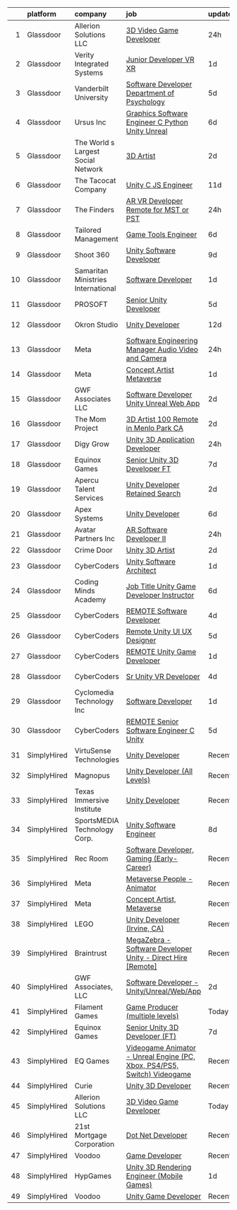 

|    | platform    | company                            | job                                                                                                                                                                                                                                                                                                                                                                                                                                                                                                                                                                                                                                                                                                                                                                                                                                                                                                                                                                                                                                                                                                                                                                                                                                                                                                                                                                                                                                                                         | update_time   | location          |
|---:|:------------|:-----------------------------------|:----------------------------------------------------------------------------------------------------------------------------------------------------------------------------------------------------------------------------------------------------------------------------------------------------------------------------------------------------------------------------------------------------------------------------------------------------------------------------------------------------------------------------------------------------------------------------------------------------------------------------------------------------------------------------------------------------------------------------------------------------------------------------------------------------------------------------------------------------------------------------------------------------------------------------------------------------------------------------------------------------------------------------------------------------------------------------------------------------------------------------------------------------------------------------------------------------------------------------------------------------------------------------------------------------------------------------------------------------------------------------------------------------------------------------------------------------------------------------|:--------------|:------------------|
|  1 | Glassdoor   | Allerion Solutions LLC             | [3D Video Game Developer](https://www.glassdoor.com/partner/jobListing.htm?pos=122&ao=1136043&s=58&guid=00000182f7d9db498376780231e44bfb&src=GD_JOB_AD&t=SR&vt=w&ea=1&cs=1_a9880c46&cb=1662015626376&jobListingId=1008107385349&jrtk=3-0-1gbrtjms3j4i8801-1gbrtjmsgj47s800-c5265644ede30393-)                                                                                                                                                                                                                                                                                                                                                                                                                                                                                                                                                                                                                                                                                                                                                                                                                                                                                                                                                                                                                                                                                                                                                                               | 24h           | Remote            |
|  2 | Glassdoor   | Verity Integrated Systems          | [Junior Developer VR XR](https://www.glassdoor.com/partner/jobListing.htm?pos=128&ao=1136043&s=58&guid=00000182f7d9db498376780231e44bfb&src=GD_JOB_AD&t=SR&vt=w&ea=1&cs=1_2d308f7e&cb=1662015626381&jobListingId=1008104230330&jrtk=3-0-1gbrtjms3j4i8801-1gbrtjmsgj47s800-048c06194d9c98fa-)                                                                                                                                                                                                                                                                                                                                                                                                                                                                                                                                                                                                                                                                                                                                                                                                                                                                                                                                                                                                                                                                                                                                                                                | 1d            | Huntsville, AL    |
|  3 | Glassdoor   | Vanderbilt University              | [Software Developer  Department of Psychology](https://www.glassdoor.com/partner/jobListing.htm?pos=126&ao=1136043&s=58&guid=00000182f7d9db498376780231e44bfb&src=GD_JOB_AD&t=SR&vt=w&cs=1_352f369a&cb=1662015626381&jobListingId=1008097188884&jrtk=3-0-1gbrtjms3j4i8801-1gbrtjmsgj47s800-190303b4003e27f5-)                                                                                                                                                                                                                                                                                                                                                                                                                                                                                                                                                                                                                                                                                                                                                                                                                                                                                                                                                                                                                                                                                                                                                               | 5d            | Nashville, TN     |
|  4 | Glassdoor   | Ursus  Inc                         | [Graphics Software Engineer   C   Python Unity Unreal](https://www.glassdoor.com/partner/jobListing.htm?pos=118&ao=1110586&s=58&guid=00000182f7d9db498376780231e44bfb&src=GD_JOB_AD&t=SR&vt=w&ea=1&cs=1_2220923b&cb=1662015626375&jobListingId=1008094033133&cpc=F41FEAB56D215062&jrtk=3-0-1gbrtjms3j4i8801-1gbrtjmsgj47s800-a503bf67493adf7c--6NYlbfkN0CT8vBT9H5mqECx2dfLV_FONLPDKpIRssxVwtj05Tmm4rA5I0VNOPdM1oYsK66ov5ozRYF8l6lSbj2w8mnkxNtzPvq4xrxWyHAas6Dg1kdrUOgJv2YyZkHQbFM2OivhpugmqZ5om6MWAcpLRyZ6gIQlFMLi08SCGusRRvhDyvVeMX8DUUTJXmTx6nw7SsSZdq8Nt-8KK_5o4vH15EibFmTTp8ytDggw_ewlPkDrXh-xoNpk42rGPX8WrmLj9WET0I6dPhj6yNieG23cgjyuYrAZTWgA_m_BaYOpu9d7djE9YsxGZkkraPINNrJ6scFPNkbMRvgGsS-qsSSUFneYLkAQ5qWjDjR8zvg9r-eSTAiaxH5KmWtjRTFXrkE8Tn1BqkIRrEyaz29yWwzEmQPYB09daJUZZ61od8kUYjjiOiD1Ws78nArJeRWIWITuf2oHI5q0TH_sDWg5uzmCHNfg8BkolmWD5n9dqjcvbJSpEuTT0bKgzCDCorUshAZgvj3Y4s7Yq0Vs_bGD1z_4LC1F-VoVRmw3FfJVucjiuCFsUQScth4qrIvQRt0lVHXZ2NZdSAW2HeKhuqWBBYUPfHR0qwnb9uf-JJJr0CcBY7fvIs853KnczQCfStKmwOJgsP3DFNADHoJ3TRllBfzHPmgEu4-yZnbgb8ONuKZ4mq7W-Qdf-AvHMT5Um-Xd15KOu1dH67IUWVtirwujdW7icoHGIoBbgeAkAtFwVyS5UFH5xFWbM40pMZmk5Bd1IIEPE5vCm4ijiAVkFVgWsdztLPZTm3Zal0z8Q_BaDVqfh59E_htJCgw3KamXDRRSPOTgCnWAyuaFhrjWt9bcDmVTLqrN19XAAq9ijXeIRW-gvtWXRnHWQm5yxixR5qmAiTPMW8HuRLQ-Ic4MIWYqefwSYKHm1rBEj2guerS7sUi0sORWuXdAaTlsOBXtpmatup486bAnleRVkqv_p4FmmvYCUKzj21_Auy9YPXJfAn4TjYva16K3G6MbPMi8TZ0R)                                                             | 6d            | Redmond, WA       |
|  5 | Glassdoor   | The World s Largest Social Network | [3D Artist](https://www.glassdoor.com/partner/jobListing.htm?pos=114&ao=1110586&s=58&guid=00000182f7d9db498376780231e44bfb&src=GD_JOB_AD&t=SR&vt=w&ea=1&cs=1_c17bbc78&cb=1662015626375&jobListingId=1008101832019&cpc=AC285F3A3ECA6BB0&jrtk=3-0-1gbrtjms3j4i8801-1gbrtjmsgj47s800-8fcda0edc12eaa9b--6NYlbfkN0DSgjPPcnEdvoK3uuxfISLALE6pB1FR7YSHOr_tSg5_QGIhoz_2VqUepdcKLBLI_zQ5vW7COe9b5mlnVXQPZh-LCDTWvpcID5VL-Y-dck3OFKxyxzH8bOfDIUENNU8cHnxMEbimO4vZSH99drUQuM-N0RdNfyWkpSpm1sBW4nersKwSm9JI8Oo0ANj4PIXOTAz7hJD-ZLU8e0MZ2zHZhb032yGk81F52WY_kbA_uJlNNe4UfzKFpSrAzHAn0rOQZFgHF0Aoz8D-dgg2ivxgydHfzxor7LvIUsYp0nYEsG7ELjyUo4G_88IMVjjkGWtyPO72RdZa8lCv6gNkAG4KAfY2uwUqcU9fFESrwoDb7UqaiWsKPfMCDEGH57RZ53obBgCJ9CeUZ1RNaGRr85_NwulP0wElw0MgOwcNFRifF295GxqcFvtniz6q9jyZ6Yc0dxvL-Vn_fm0NBFyHwzHIkEhO2hHITJYIc0CHCG6Yb29MninIGn3sExW-rEZza9SAz5TxeVe_Wh6sJ3OIouR5epLbxY_VARrxew03ES-bBJ_WhVV8wAMW9OrLin0sDEoqvdodNgCU69kRYg%3D%3D)                                                                                                                                                                                                                                                                                                                                                                                                                                                                                                                                            | 2d            | Menlo Park, CA    |
|  6 | Glassdoor   | The Tacocat Company                | [Unity C  JS Engineer](https://www.glassdoor.com/partner/jobListing.htm?pos=130&ao=1136043&s=58&guid=00000182f7d9db498376780231e44bfb&src=GD_JOB_AD&t=SR&vt=w&ea=1&cs=1_622e30fe&cb=1662015626381&jobListingId=1008082870883&jrtk=3-0-1gbrtjms3j4i8801-1gbrtjmsgj47s800-75ebe2b7712b90c0-)                                                                                                                                                                                                                                                                                                                                                                                                                                                                                                                                                                                                                                                                                                                                                                                                                                                                                                                                                                                                                                                                                                                                                                                  | 11d           | Remote            |
|  7 | Glassdoor   | The Finders                        | [AR VR Developer   Remote for MST or PST](https://www.glassdoor.com/partner/jobListing.htm?pos=116&ao=1110586&s=58&guid=00000182f7d9db498376780231e44bfb&src=GD_JOB_AD&t=SR&vt=w&ea=1&cs=1_464d0496&cb=1662015626375&jobListingId=1008106385070&cpc=AC285F3A3ECA6BB0&jrtk=3-0-1gbrtjms3j4i8801-1gbrtjmsgj47s800-76e8d4ed4d326d96--6NYlbfkN0AYo_ysEmi-N9D-g6x4hDoxwWbDzILIh7p3iecCghkOgCCQ9Hjx-p_46PTVF05XzNP5Z5K71OiC6zoUMdSW3LZvMzecx9XPoBXy4TghAeCSdb8dXvKrDUkzgIaCWvmYeo1SeQbGFdI4NQnpIbRQDunnf92V0Ep1OSri4gPT5T2YNh8Y-j5fvXhZ7qLhd99Y6x8jY0AAtQwB5bxTjyZRjsxjY7vj2EwZMWO2Fvwdf0BNXaEiChGEIfecjQGog9jvAs83m4y0iT1j0q_DXYGHq8DwG5qsPg_7NIgkETgUlBouLYlsQnjWKnxJggFUz8PbGbiFJtMYfDAX70YRb_e6zl6z0XpM360-IfAXBFynSE1DraxH5PjrfMk-NIX1ClxlJjGjDSjkmTjCD5p_jFYXaneWg1IUBVLWYhKKnmdXnxmrTv0ZXujDZxsVW1epWvogHSIzgBjSkv2vFlEn95LSL1rehkaV9GOF_tGGKMMNfPtb1YfBLKXx_4WxJ5oF_9iQK_k%3D)                                                                                                                                                                                                                                                                                                                                                                                                                                                                                                                                                                                            | 24h           | Arizona           |
|  8 | Glassdoor   | Tailored Management                | [Game Tools Engineer](https://www.glassdoor.com/partner/jobListing.htm?pos=120&ao=1110586&s=58&guid=00000182f7d9db498376780231e44bfb&src=GD_JOB_AD&t=SR&vt=w&ea=1&cs=1_4c94a66c&cb=1662015626376&jobListingId=1008093630092&cpc=9908D8D4413DBB8A&jrtk=3-0-1gbrtjms3j4i8801-1gbrtjmsgj47s800-23778d980db4c29a--6NYlbfkN0DI_pqscLjs9LkB0jlO39g2s8RE9SCHTdataN4HV1TulM7Ds4Lr1PIsV9L2_JXp5obMxexft6X-I6phN9bCaCnnPqR9fZWepmOPOOPJV9vM9rqvzSiCwIZiXI0PA2mg6j_nQlQVVHs7H-c3VKiwN4PXd-VuMbmCTA9yyHez6AhcXDTqgunqY52MoCjsy-t7WEdkWPe4tA3lkowcqNuqjfKO8TocTm5T9jdtSHM5nvnnK4J58uo_hf7dxjxlj-cAvuO1vbOOC8Eq9d1jUWqgXNUYFlunFL9V5UdCXGOOYrDac8sV15M6Q4qvyae2GauBKhFLpqOl3fzcnWzzZJVxEy6bSJC1tBWFM_74PypIKqU2DWSEV-f2dNReJ4VLjD95muqpsm2G3iqFgqXKKO7FC4JTxBu-iYOjoT-d2auqV3yinoXPNo1n_QrvVqjzzehia7hz7ggH0KwX8JER1-PrnYHigOopsXQC-oqN75wZ6xInmQ-Ysg_M78cMP1_UCklrCXuKhKTxjqU_bg%3D%3D)                                                                                                                                                                                                                                                                                                                                                                                                                                                                                                                                                                                                  | 6d            | Remote            |
|  9 | Glassdoor   | Shoot 360                          | [Unity Software Developer](https://www.glassdoor.com/partner/jobListing.htm?pos=101&ao=1110586&s=58&guid=00000182f7d9db498376780231e44bfb&src=GD_JOB_AD&t=SR&vt=w&ea=1&cs=1_b8228f0a&cb=1662015626374&jobListingId=1008087203584&cpc=ABD31432EBADCA3A&jrtk=3-0-1gbrtjms3j4i8801-1gbrtjmsgj47s800-8dd0b1a67149a496--6NYlbfkN0DfopDBJjdZYsHaazvtHih9EkP_5L3b-O-YxZrMZy_RRXHVtoPf0vktF4oNZRwX11ChLmqooPeQulvAiVAtFyylj8b6ARcbJZaTISipflqpxGg1LcAq6m-5fYSL7Av37XfUU7wFkkBkYfYpMuUS6z0JTvtOC9Tf4ivmaFVVmcVi0ucMfgOzBMfyvavdPYg_-et-Bn45ezeNX0df6Bae5Luf2LLqgK64XnM-NlLj6Ad24fGbiEvrtiMud-5apDRFkbCq4I86G_VBVRcLdc8pmIPx60ZLTPTwZBbjvC2_xGbMx1h2ZVJ0wAEcaJO7XOuJnHaIuOug11vQPCDnJXFP-uI-43dkZRuWH-v2A-PjEdhrL-pdxd4RtTmYpylrz_TMlLd1og-FfnqHQIS6_hc_pvSyB5kp1l0Aro1j4Pl3aS0PfWyc5VUVxd3j4YDBPwghO0wBx89JuV11dLpWOzIn-RQjYrsH8_kXATlDnPBGNga5y44Tn2Vyk0D5Pv5BkClOevaLquFQ2DBZ4w%3D%3D)                                                                                                                                                                                                                                                                                                                                                                                                                                                                                                                                                                                             | 9d            | Vancouver, WA     |
| 10 | Glassdoor   | Samaritan Ministries International | [Software Developer](https://www.glassdoor.com/partner/jobListing.htm?pos=129&ao=1136043&s=58&guid=00000182f7d9db498376780231e44bfb&src=GD_JOB_AD&t=SR&vt=w&cs=1_33fe3537&cb=1662015626381&jobListingId=1008104553254&jrtk=3-0-1gbrtjms3j4i8801-1gbrtjmsgj47s800-1d1385cd03655b19-)                                                                                                                                                                                                                                                                                                                                                                                                                                                                                                                                                                                                                                                                                                                                                                                                                                                                                                                                                                                                                                                                                                                                                                                         | 1d            | Peoria, IL        |
| 11 | Glassdoor   | PROSOFT                            | [Senior Unity Developer](https://www.glassdoor.com/partner/jobListing.htm?pos=124&ao=1136043&s=58&guid=00000182f7d9db498376780231e44bfb&src=GD_JOB_AD&t=SR&vt=w&cs=1_4ddabe8c&cb=1662015626376&jobListingId=1008097502165&jrtk=3-0-1gbrtjms3j4i8801-1gbrtjmsgj47s800-4a46e4adbf9c1cd0-)                                                                                                                                                                                                                                                                                                                                                                                                                                                                                                                                                                                                                                                                                                                                                                                                                                                                                                                                                                                                                                                                                                                                                                                     | 5d            | Charleston, SC    |
| 12 | Glassdoor   | Okron Studio                       | [Unity Developer](https://www.glassdoor.com/partner/jobListing.htm?pos=123&ao=1136043&s=58&guid=00000182f7d9db498376780231e44bfb&src=GD_JOB_AD&t=SR&vt=w&ea=1&cs=1_136254a6&cb=1662015626376&jobListingId=1008081141259&jrtk=3-0-1gbrtjms3j4i8801-1gbrtjmsgj47s800-01db151a8b4c13cb-)                                                                                                                                                                                                                                                                                                                                                                                                                                                                                                                                                                                                                                                                                                                                                                                                                                                                                                                                                                                                                                                                                                                                                                                       | 12d           | Philadelphia, PA  |
| 13 | Glassdoor   | Meta                               | [Software Engineering Manager  Audio  Video and Camera](https://www.glassdoor.com/partner/jobListing.htm?pos=107&ao=1110586&s=58&guid=00000182f7d9db498376780231e44bfb&src=GD_JOB_AD&t=SR&vt=w&cs=1_a9b045dd&cb=1662015626374&jobListingId=1008107989407&cpc=654405A9B1E0A9F5&jrtk=3-0-1gbrtjms3j4i8801-1gbrtjmsgj47s800-a331137a3bb70d4e--6NYlbfkN0DYl4UJW4r1Vl7FEn6T9F-rD9lpC-0oMJVSiWjK_MGUd8e8cHXcpv6KPyjLHZEfqkXwCrjci5IV6Ukox7qCdMXyYc31iIL-J3sFfqyZR67GoVgd0UzMO_6Fj3j1AA6pGBuEYV40X1dVGUaw5mH118pacf6Lhplt4iHyRpNQkF35TtLxnzGjBLy3G93_F_cdirCmRLC7Da3rRDzmRTmLDrjOiUu84rgZ3otnF2y2-QLmIbarbmTP5ljmXPYMbXzB-YBW507ZkWSOW0dlrxxVqC68KH2kNRKdEI4f7iI2xKH1GmBYSFHvH_ZVa7mc9Ef04CKknzv8n7eBrkDM7FV-NVr-SNSRkxZWUBM9Th2RNdmoovf4SsNUibEE8vvpRVm-UqHEz5DTrJpMKBH0JovvuJKhxDzwqJEZgjGsve10uHkqxi0TvcBXBlbMSjxyZJV-gGT6f2sBOlcedsFJb19aaqF0DtL0xzbomoeYH-KA6O44Tg9OzMNlZMVLfV4-ANiIQBdW5WnWkImNABHCA001OWc539YuL6p1jdkuExzWx4Ckz3QFJSYqPRRKga2EHCcg9cpz8xglNK9BnyrPD1mwefHiLvitpAqhju3bLr_qYgo5TURC_qMhc6NQq4UFZKgcE2Uk2zyMzlmL8RWDEPyPLVfCx9Z4fuIoqLK4d7eg_nzVQgzEvAO1fn8JGWGkLx4y-YtJqch-ApxuRk2VuCWq2tHytZMVtyI6R0ZMqMKoCNXN5fcAWvs1UIH7T05TFa0PDvShQfopuE-j1wJH-5bZCtXIlJKHmnoY8jXzP4MEa42QYx8o6-y8tksxfJMJYfnUg6MORtZnIGDD2mpJWPyXLcwFTJ8msyNGGqIxvBxiobnOeLmF-hmqvyPbF2FPKsunRc2H8zZEA4TKHNPyzRWQMBcZfjOknW6USOmhclLUrxkdZEkTlR5OrJT3k6KhHgavcEDCYIV93SFxTca8UduEleXbuOyueYcddjlDhHG2KXXJIG5Q15m4kRY92MBpb7zmeXLJrpUogmdliJxTYvQtuSIvTYYJgWUNeXR4xw3TCFmSUxQMdVW2BLZm) | 24h           | Remote            |
| 14 | Glassdoor   | Meta                               | [Concept Artist  Metaverse](https://www.glassdoor.com/partner/jobListing.htm?pos=109&ao=1110586&s=58&guid=00000182f7d9db498376780231e44bfb&src=GD_JOB_AD&t=SR&vt=w&cs=1_841fe789&cb=1662015626374&jobListingId=1008104920128&cpc=8795CF9063CD573D&jrtk=3-0-1gbrtjms3j4i8801-1gbrtjmsgj47s800-4b114d8e5f1c55f1--6NYlbfkN0DYl4UJW4r1Vl7FEn6T9F-rD9lpC-0oMJVSiWjK_MGUd8e8cHXcpv6KPyjLHZEfqkWmIihMCJXc30MVP-YiIFxzoyrs7EPhl-n3NgzVvQSFgeEZ0hvgQ16Rj5IiKLg4zxWly0irvUKehndMyNdhWO0YAwI9ux-a_i193sjSruDpz3cOVyi2Os_U_h5D6MkxUH-_kE4eVXUaDC6S7hdBH_FCj2sa8SbVLIezqBjUa9h7PlRJs3V9sGHQCtgcz_IX21xX2c8NqoNaBilS8Bsr-rJVF3t_Usvc279uxECAImeykCydWnVG9n6RqRUdDI_0sErbyh7eoBVzix5DDskvpLegzIZs4oHeRoiag83SQQCL1Y2cwsMtfHKcd-0Vxac6QGnrrZhysavBm56JRiFQ-HE2dbCsCnfMMGI4oKCqyfkVL36sAMfuk2YB3ySN-lq-vIPrgKsGa1OhMDvnFWB21GvaCbkDpSir87FCqz_2x69gdOik9ZyrWCNp1s7PbeE5mQQrNSd0qNXsZCdVi1i8ArmIfwW68QMVNkAJHGJ7t3EKeu8fWQUqgtRw4IAb-R6d5QdANCUh7Gx2vltZo8fFc4MqhQTnafTl-Obp0XITCJpDLAQSar8qG-gwuid8fK39m3-yPuHFgSAm-MpW8U5Tl-wx-z0-jC3OTLxhp5ht06LBirqbFv4Ejg9R5mQ8MEAUsh0CzOQOBvpSy_sCZ4N1lDFOb4AZtiSLNn8B889pzthgKlmgd0d2-qQM2rqUcC2py3-gXL_UFHQWHWNHjAd_OecZaDBLzbAbVMM2c78zXL01miMIQuGCmFH1nt08Y16jTd9aEt0HqffiNG9Hu-2CX_oPnVEmYJXxxIK-zPUAKkNUhNwVSYReVsWIWbxD5ZSGllY6IP90C4PvnqQbxFkJZ5JzOzzj6oqstW6HMOPvyHo4sSIgXOdx5b5ExpAQNxVbVBsTu7xmmHLj5uUNznLaog1z7DxPJd-Ul4wuiJpA-0JjDLAcOlmnSHgL8d0-TBF_4JHyJrjmwGFc5qvnziYlz43Azdbai20fHc5Yaook4C_RzNfEc3OO589M)                             | 1d            | Los Angeles, CA   |
| 15 | Glassdoor   | GWF Associates  LLC                | [Software Developer   Unity Unreal Web App](https://www.glassdoor.com/partner/jobListing.htm?pos=102&ao=1110586&s=58&guid=00000182f7d9db498376780231e44bfb&src=GD_JOB_AD&t=SR&vt=w&ea=1&cs=1_f3e72d20&cb=1662015626374&jobListingId=1008101930209&cpc=F41FEAB56D215062&jrtk=3-0-1gbrtjms3j4i8801-1gbrtjmsgj47s800-6b053d625fd5d6b3--6NYlbfkN0CiXlXD9X9KmMK7S-b5IcFBvVIey8Qr_VUnbo48CIz6WP4z4Jm9kg1tpwhqSYzQRtwQp1ewvmeDmptJyb77T3S9___zEVnx8IfrPcBPaOHlU8qfoeHiwSsfuA2MnrM8-h7gQIH4fiTWkzmL9sImiQudVAYFpXGnwfajOe61Fx5b_UaY9DwxFR859NulZ2VNOzjTPE9ANMpZuIKkzptSw5yqI_CI2aVbJCjP2vKHmvX2V7xPXydW_e9CfeT_xGUvij__YJkAZEcVzRM60RUBkVE328REDUxgJs7dqQ8D8YVD6uafDAgoqLK388oERxidNRjdmSVXG_rLdkVFgdGTLOOHhmcG-HWbSyK8LXJ_7vnpbdjI7TDdoqofm11nFEaQ1IQfwVzI6lpbABA2E5zuXDmxGiii8I8lQBskrhEgbE0zRzybT17yuyENeCR5C0m4ae27ivDrFWI_ZTjN_obV_yFzO_pqosEIq21ocze8BSphsggNCGjr41vv)                                                                                                                                                                                                                                                                                                                                                                                                                                                                                                                                                                                                        | 2d            | Eatontown, NJ     |
| 16 | Glassdoor   | The Mom Project                    | [3D Artist  100  Remote in Menlo Park  CA ](https://www.glassdoor.com/partner/jobListing.htm?pos=111&ao=1110586&s=58&guid=00000182f7d9db498376780231e44bfb&src=GD_JOB_AD&t=SR&vt=w&cs=1_59c3c832&cb=1662015626375&jobListingId=1008102377815&cpc=334ABAF5D42DC775&jrtk=3-0-1gbrtjms3j4i8801-1gbrtjmsgj47s800-99a50386500b7120--6NYlbfkN0BDp_epf89aHDQhKpPegNJQ_ldQpEFZQsM9OcONMGxWx6pU56EKHF58QjVdAUvn2gWCbb4iPylPCb40oRhLObA73Dzu5agUhwv28ctDaCesusQE5u8OWuwSsGbXFNG0CPuPg94BiiADrz4s2q0aI9FZ9835oNsExqZZ8uTkojmQUmQxAXKV5mgUM9v0GdqhdewnNfUbWjSrtjXKWuxYLnrWdGm1t3fHtGDZC2_oBzilcg4_k2XGLWu53xM0cxu06JLDBaNQq_3_oP8Pe1TSH8qy3mtNrwchBDCt5I5hZfghufCX8aVokRV8tJaNQ1sXKV1V0JgtBPYsEz_xBVamzzfVsiM6xKrbXKdZxItFAd2NptijsZG8wOH5D63etViIXSckLgM11dBaKkBJ7xQEWRDgRQxy27TkAV4aZIMJkJuzHm9LndaxKshgkWnfJhEI8uu0lfEar67-vcFW6n9jD0JpkUF9LUPf2UEkLDAOHI3GMrVTz2ZysDUsAkkCc8lbj9z56nIucklhee26mPNauw7u3zlr_PZeVWhp5S7IJoT9VicfN15VSrCEpwawZEmEiPw%3D)                                                                                                                                                                                                                                                                                                                                                                                                                                                                                                                               | 2d            | Remote            |
| 17 | Glassdoor   | Digy Grow                          | [Unity 3D Application Developer](https://www.glassdoor.com/partner/jobListing.htm?pos=119&ao=1136043&s=58&guid=00000182f7d9db498376780231e44bfb&src=GD_JOB_AD&t=SR&vt=w&cs=1_65229d49&cb=1662015626375&jobListingId=1008108004301&jrtk=3-0-1gbrtjms3j4i8801-1gbrtjmsgj47s800-927a7b0fa45929b1-)                                                                                                                                                                                                                                                                                                                                                                                                                                                                                                                                                                                                                                                                                                                                                                                                                                                                                                                                                                                                                                                                                                                                                                             | 24h           | United, WV        |
| 18 | Glassdoor   | Equinox Games                      | [Senior Unity 3D Developer  FT ](https://www.glassdoor.com/partner/jobListing.htm?pos=121&ao=1136043&s=58&guid=00000182f7d9db498376780231e44bfb&src=GD_JOB_AD&t=SR&vt=w&ea=1&cs=1_28d21182&cb=1662015626376&jobListingId=1008091554818&jrtk=3-0-1gbrtjms3j4i8801-1gbrtjmsgj47s800-0f18967dbf33caf0-)                                                                                                                                                                                                                                                                                                                                                                                                                                                                                                                                                                                                                                                                                                                                                                                                                                                                                                                                                                                                                                                                                                                                                                        | 7d            | Remote            |
| 19 | Glassdoor   | Apercu Talent Services             | [Unity Developer  Retained Search ](https://www.glassdoor.com/partner/jobListing.htm?pos=105&ao=1110586&s=58&guid=00000182f7d9db498376780231e44bfb&src=GD_JOB_AD&t=SR&vt=w&ea=1&cs=1_c90a0cfe&cb=1662015626374&jobListingId=1008100956513&cpc=D3E44275D43A938E&jrtk=3-0-1gbrtjms3j4i8801-1gbrtjmsgj47s800-29e150451bcc4fa2--6NYlbfkN0AZ3MYtYQWkBopVeycVr_1f1rDCs_k1mphEn014V5iC_uq83vDdE9n-Rdaz48ksWHHqArENbVwezk-6LjDCi4QZvlIRkQcK-Iy4D7AmZrXjOf6YOry7HDI8QD7rxlm29wwn0dY12nLTj7Euibn31sAF0ZhNZGxu9r3kTxXWMvnWwAUPSXvkawnAUWMSFTFlE8HmDD6iXMzdEZjRFUoSNFLuqgmafihKW_I9l61Hpqt6-LX15foeAonu7tE_dAm4RdXSGX9-saFkA5WtD0PkpUikOK-i2zG9pNIqdwJK207q5RM77TmqXjAGVf4DDlcVcbtD-GttM6_GSUwrsF1QJ3IP_-2FYb3o3JfBRVqA2txAdTAbfg83zgLgST9H0jvLLWPPVcpRFek2Me7VbDht5B2U-hE5U5_BPZDlBOMnjl4ws58elRjjLbZoJmu13KfPpbVu5QSJ4rS5Va1XvkCxjC9P0fU0UgjBODH2zp3oV0N6qPTmT2D-Ou0IVTld44y-IYOTi_6exp6dgw%3D%3D)                                                                                                                                                                                                                                                                                                                                                                                                                                                                                                                                                                                    | 2d            | Irvine, CA        |
| 20 | Glassdoor   | Apex Systems                       | [Unity Developer](https://www.glassdoor.com/partner/jobListing.htm?pos=108&ao=1110586&s=58&guid=00000182f7d9db498376780231e44bfb&src=GD_JOB_AD&t=SR&vt=w&ea=1&cs=1_b434612e&cb=1662015626375&jobListingId=1008095644462&cpc=334ABAF5D42DC775&jrtk=3-0-1gbrtjms3j4i8801-1gbrtjmsgj47s800-6bbe27f3ee36f77a--6NYlbfkN0DqWjE27Bj7wQp7zwejGyju2OyxUuq4SEucXSyN07WCWejYvQmJsgF2DYF8Y-TYieD1jr10UgDSox5dumJNYA5WJqkQ-nEWPu2Rc9PgyWrCP7nX1cbXE8hLzx-28Hd9xYudWUqQyn7Qp-bj_r0v5HpnwaNV1w4cWgaPyjPpalKfu1o9ZD8ZCn87vUDUi14sW0uvMXiZS1Qc2HUcXFaRIHxaG7_55stolUAST2Wz-xaHz91frgumVOx46ilFSCkvGmSsNhcmpbnoci7FbIUEeK7TJDd6vLKUSD606R_2wC6atxCjQX43RwMSSFLGuNVnYeHg-RZi1dQ9sGaKJtghr_NAHumUpNxl_bMq1krVWGLr3mHjdYyzyXoOJwgKesFtTANyvMO1GRFALUjWIEAYu0LkDEfn_YuAStmfN4t4_b_tN86_hBDlSepqCGwfm79OJpdQJRkbJY7B2ZmqjKM6Y0xSNwKVZvZVfUNSdo3iN-_1NB1qQc0PayaA3qq80f1zF1wqnX0KjKDCq_shSFX6kHVrh4_i5dSlN9V8vGYzNak9EnTuOj1crv4KLzi0hDlQOsTl7C7HuBNXM0goropLquuscXTPjdi2STFYL1e1pP4S9QlNVEuvcsT7ZoAEt_BPOA4%3D)                                                                                                                                                                                                                                                                                                                                                                                                                                                                                    | 6d            | San Diego, CA     |
| 21 | Glassdoor   | Avatar Partners  Inc               | [AR Software Developer II](https://www.glassdoor.com/partner/jobListing.htm?pos=103&ao=1110586&s=58&guid=00000182f7d9db498376780231e44bfb&src=GD_JOB_AD&t=SR&vt=w&ea=1&cs=1_4f376f7c&cb=1662015626374&jobListingId=1008106665313&cpc=71D4EE06E32D485A&jrtk=3-0-1gbrtjms3j4i8801-1gbrtjmsgj47s800-e7104cb7571e10bd--6NYlbfkN0CSE3POay3L6XNXi0aipSscdc1Zs2V3vZI2w3p7sV-Wv_VoR-XsUxX86YfQ56zr2X2DaYELFy_C3wUXcLlSNQY5XhgcS-qb-mOfK5GZmOQEQaCEWWGF4p6F_FMb-3_kziIFa6OePOYEvUBuJ-qJs-wjHE-bkIxGqY7SQZGqOKMNDw4LScBAKRt_vIAGn7gMza2SLOuwNuICGgJBNzgNBBwRYv53neMWfpRL1sXYFRtYlFXKv-HtkIwLZ_y8Bo0KFp8soPhgNfRX4rVR2iykw6UL8bGDecy35zYwHb1jSrNGTT1Khf4Sy1j9HN3Cpj3g_ozj5tHc-45p2CGzDru3nz8Fl-lVmL4wwvXM3WBM2Oi5DtdOWyfKwMvx363iiEAT8RWbu3icMubEu4hzJj6hUxtyezM6Top--HRUpvWcD8YR_wkbaWLdVPHMj5AT2G7OaUqz7y0jrJ8G900xRQEhHRG9Zprjg8Mqb2NhURG5zjadpCuSt4nnhg7hbzq_c01rgWgaz32Hl6xAWA%3D%3D)                                                                                                                                                                                                                                                                                                                                                                                                                                                                                                                                                                                             | 24h           | Remote            |
| 22 | Glassdoor   | Crime Door                         | [Unity 3D Artist](https://www.glassdoor.com/partner/jobListing.htm?pos=125&ao=1136043&s=58&guid=00000182f7d9db498376780231e44bfb&src=GD_JOB_AD&t=SR&vt=w&ea=1&cs=1_964122c4&cb=1662015626376&jobListingId=1008101221678&jrtk=3-0-1gbrtjms3j4i8801-1gbrtjmsgj47s800-553b1df3bab89f21-)                                                                                                                                                                                                                                                                                                                                                                                                                                                                                                                                                                                                                                                                                                                                                                                                                                                                                                                                                                                                                                                                                                                                                                                       | 2d            | Remote            |
| 23 | Glassdoor   | CyberCoders                        | [Unity Software Architect](https://www.glassdoor.com/partner/jobListing.htm?pos=117&ao=1110586&s=58&guid=00000182f7d9db498376780231e44bfb&src=GD_JOB_AD&t=SR&vt=w&ea=1&cs=1_940c7b65&cb=1662015626375&jobListingId=1008104921525&cpc=334ABAF5D42DC775&jrtk=3-0-1gbrtjms3j4i8801-1gbrtjmsgj47s800-e442384e37316e2a--6NYlbfkN0CpFJQzrgRR8WqXWK1qKKEqALWJw739KlKqr2H-MSI4eoBlI4EFrmor2FYZMP3muM2Y20j5_bIupR4TC4xEoQpDJlFk7gz6iLO3hZiEVFm5NYh1tkOAfGH1_MKn1VTse7t5omzMrnNobsGitRAl0ObhkzWCKhJc7Z5Iz10qmae2wek2ASt39P5WMA1ys8ktB7Io_Al44l7K3wVdiy1CsoqwtMA0_lIuKTgd_gWXSv0W80qZnOGfFKWKtCjQZikUhRoanWT_DEGofLFFcNyUlzYWODCRZ9iPpNFxYN_ipLRJpUbm2tuZe6YFBiNBLPvQIA3k1LGZaPjEfpU5zc2LDDeM9owW8IDPB6ydM_eShJJOU4eO_egb7IW9smzRFNbbccxJFbefpwMxZaWcypDYExRH2rPwWtJald5spLDze1MSegxnZmbut5hc6UqC2b9Nul4E2Bo6YYdBKynKj_s9MLDUBzbZgJYsyUSmGnq-GZ6PYCoevNEi5_4esLo713ylr7tujUvviPYA601wF-boRP_LhyL1Nr2Fc-x0w3WgA70YZvkp-wyZ5WSs0uoq2V9IpdNFvGKlrOe0nYvcqj6n5ptbnXaO7Y71CnvZrNubBE9kkmfRiMLhRW4tEbJKGJ3LMTpKvkwtwa9R7y7LEAz8YqoOARoSZmuO0rwrWXHpZnZStc7mn80dd4GC_u3x4i1GmryYpsH9uJ3hMf_jjb9XkxAGw_egdvYE2lFgtjpmr9W_QDzZueEDNAwpNjdZEVpo9arn3XkyfkSHZSYxPnIqmYN0QVJKhPxyyp9NYQyiEX8xhP-MI43bOP1kMgAYPeSB3z7lN3C59Xne9HQFka2IuowcdyCcsGkWHI0s9dep7Rr9z1oTgT-XkpgzlhGx5f63kferpXNKVIjFAUn1Q46U-BwFunE3-mn6b8r8yTCg19F5oBqfzDldyAJodT9lEusc2rqZeJHMovo-U7HdDEDaIVqp)                                                                                                                         | 1d            | Burbank, CA       |
| 24 | Glassdoor   | Coding Minds Academy               | [Job Title   Unity Game Developer Instructor](https://www.glassdoor.com/partner/jobListing.htm?pos=127&ao=1136043&s=58&guid=00000182f7d9db498376780231e44bfb&src=GD_JOB_AD&t=SR&vt=w&ea=1&cs=1_56639b62&cb=1662015626381&jobListingId=1008094071481&jrtk=3-0-1gbrtjms3j4i8801-1gbrtjmsgj47s800-56589ffc7a82e8ef-)                                                                                                                                                                                                                                                                                                                                                                                                                                                                                                                                                                                                                                                                                                                                                                                                                                                                                                                                                                                                                                                                                                                                                           | 6d            | Irvine, CA        |
| 25 | Glassdoor   | CyberCoders                        | [REMOTE Software Developer](https://www.glassdoor.com/partner/jobListing.htm?pos=112&ao=1110586&s=58&guid=00000182f7d9db498376780231e44bfb&src=GD_JOB_AD&t=SR&vt=w&ea=1&cs=1_f6666430&cb=1662015626375&jobListingId=1008098673622&cpc=334ABAF5D42DC775&jrtk=3-0-1gbrtjms3j4i8801-1gbrtjmsgj47s800-e9f4416c30d8e3d5--6NYlbfkN0CpFJQzrgRR8WqXWK1qKKEqALWJw739KlKqr2H-MSI4eoBlI4EFrmor2FYZMP3muM3OlDFFSZScIVr_FZUYubh-IIAYivY0RfaEmLlaYmZ0EVmwDGMix-DSatplSBXyaYWJSzd9PdtJiWUYhyRaHENMakKuB_hgG4rc0MxH3Aynye9-42BllyVUCeoN3idZqDwCARhre6YisVCk_8DpaDMuQciqAUlyFAtOyQVJvMpLDUFiQQzABggoJTaKUO7s7qCy5l_5Xc0XfPcTsFNIgufzpBY41dKKXPccYIJHLJXndc_dQqR2tt77BVL0z-nA3dqGGOto-BSrAKrhIRzPtzSgPQBilGx6-YyWsmN1kwAaZ2JlMe5gGY1XzKZysa8n80DZ7y-tvKVgguWCsqxvTaXQ5su4yck6pUnz8PxSdbkTJ91jVGiqExCem3dMhkksuMD78DVZ9Ed22R2Rd8QQjXN3O7IIgkwLJfllJ6UwU7Z1rgCDpjy895EzmAS8lqfwkIfyA7FEeSrqbeIcM8HgpnOronxmjeJ9CfD7NsMuVGvWiqhb4TR4yG8DWlY8QIqgWsGU0S0xQjRY4lLBWcIfQUBoWAr4KsgL-KiLGOIMmvl6NQLG4sdw_LC9mBahDRP11J35hTQEueKE-wYQgF_F1_g7aJADlL-3ZszixS3my1tlyaJUO_qFdG34pyckTpFH6dr8Jqg2E9DySHBVNcwPP2wHlnJGoVc5iAHm8esUBd3Yteu3T20bgDFkyPMedem6p-NgB3YC9CVmQ_WI4nNiyDQn-YPmIXFfPr1Akk7CH6aCrCDZ1AdW9W4ndkOZ5xtEy3_xt4S4W5rJ1tZBJ068tY2rMN7d23hbwwP2rGQx-qkeMlxMGz3W13x_Axoko-oAaUZpYFHqavz3JT9rS1TksDFJlz84FOJTIFeiJ3JyQzuCNMYah9XnHG_iv--QCEewJLCgP2LmMn5VNdk-CizkBGCJ)                                                                                                                        | 4d            | New York, NY      |
| 26 | Glassdoor   | CyberCoders                        | [Remote Unity UI UX Designer](https://www.glassdoor.com/partner/jobListing.htm?pos=115&ao=1110586&s=58&guid=00000182f7d9db498376780231e44bfb&src=GD_JOB_AD&t=SR&vt=w&ea=1&cs=1_a44d8d3d&cb=1662015626375&jobListingId=1008097712995&cpc=C4A69CCDBB3B9599&jrtk=3-0-1gbrtjms3j4i8801-1gbrtjmsgj47s800-2779a9ea92fead13--6NYlbfkN0CpFJQzrgRR8WqXWK1qKKEqALWJw739KlKqr2H-MSI4eoBlI4EFrmor2FYZMP3muM2VJrtx1SKpXXpB2s2dUQ45JLLtTPBvtX_U075vCY9Nv0qzvqinmMDNxPpBoggMoePSwdrl2uWQc1n2-wdfTVxNvujLACqQhZkrOVnscHV4FoqziEcqn1zY9M_saFeCQxWCPZeEUJaj8mRjPgePx-xy5DxrL4694Qk-tGsLcBR4PcIJ0cY2y0NQJfVHsK3PzlFPRWzKqd7Bg6K1T7qD8kcHdKq_eBqj3AKcpl0g1IPK9tAFAu_F2aZlWojNBrUipk-cogvhq7hTr4cnTfesmB75DJKOAieLlTYGdV4W0tN2XZB6ZBEyWLm5LIVcLNjLlu55wfHloiw1TYkjVOZJw1PqqwOQc-QzSPjhEFrG7Hqa4758--dORPDwQFxhzSzDVekH8R4uXjfWGNQbZbpkqFD2iT9HPpSHJ_v6AIldP2oVlDxVEYhq5Pa0QaVfR1-DLj9P6eLxKoE475Dc5FiwNtDyquiFpshPvGlYkfStEr88-d3_xegjxL6HEpac5Qe-6Aaukg0vosnW3AYNU8rQuUK_-vzo7aBO8-f0iRxXd6HtQW2otkwDbowiPtdUexlkHjo5TwcxfNZj0jRWIvvsZB2oK1FO_cgcFT7kr8KCcAh1PHIAypGpQabC8dTjNktq5RQzWmNSvsN6Aor57K9w4gKdb0oVuu4jQcvj2bNjcMc0OZsrvBGs8CJMifSq0dMJXx29PhH5xgljX9q97fNXPtpUz2-jZCLmhZO1CY6Rk8ZU4-x03jkmWyJwj_MsTkCSj_1NZv-n6hgGwIJYZo_FgRscLLlfG_s38S5zhgP4hP7Uf1gNawOa8lkn09ur-NaIWaHUaGxqcD0EEAiusl4GLl81pAPN3jT7eSUEsC1V-uDObsKi7ccnaAptnlXYIXfnvEmXu0Fp6K_csVx_QDWmraLc5vNAphay-is%3D)                                                                                                        | 5d            | Los Angeles, CA   |
| 27 | Glassdoor   | CyberCoders                        | [REMOTE Unity Game Developer](https://www.glassdoor.com/partner/jobListing.htm?pos=106&ao=1110586&s=58&guid=00000182f7d9db498376780231e44bfb&src=GD_JOB_AD&t=SR&vt=w&ea=1&cs=1_f371ef0c&cb=1662015626374&jobListingId=1008103068297&cpc=654405A9B1E0A9F5&jrtk=3-0-1gbrtjms3j4i8801-1gbrtjmsgj47s800-01577a570094a0ea--6NYlbfkN0CpFJQzrgRR8WqXWK1qKKEqALWJw739KlKqr2H-MSI4eoBlI4EFrmor2FYZMP3muM1w4UmO-snJqBDHmkFOFjVJG3ChGVlV23NoOx77UoQvWVBAtRFJ2-baO9d3tPsHDcHDBpGlstW0bGxhniGvEgSfXpYcrsCBVt2nEiAD9eCgNQDwO6JoPNpqR11GSXr5PeC8nRrwZebMQImxBzcq-U0qE5W00usir4omcUTXk_APgtJPXH0zlhvRdztYOeftwA-v-D84UzPVN5AlxJm_-V2myxEcQNCudZy-JN_XS1OIjz30gBkgq1PgfVegpco6mHoBD8Q5rPE9LPDnDihy3ZCvCw4En6Te64QKLdZkTo_gtrEVrkix4NIFqYKYrD1zJBtHfKH5IuQZrs4LPGQ4SyOyrKaOKGCabzKmEedXfm0wnUvIK5EHei9FiyFKoYzyPUlhbPtXihZUXIfbwT0LjdQ9LJ78lQerzHO9OjmRuuoCQbTl9YCVmIkTA5umD6I8mIVE7mPsgbCx9mXlXlcw7eaFtEt0IXc6VZ7nEPFZ6--REkOe1GSvsvHwdNy0PXUUhQ7V9s17FLvMR3T5OSlyHpjawGFelrmmw5qrTYKdBuuXWT88HUoMAVET8gJ4Oai8D-kNuOsjN-xOUqHZrqCvWzmR8k5ljP29vBpweBscn6lmZ4Oz6bONShqgjZpHsPognK-zdR4uIrMlvxQq4hB51u_vVp75SFhSzIzfPqwrGxKOSWx_Koo1BLLHNjXWm_D8E91Y9_0KAZvy8fAgwkRiYtTch-H23jrOO_otJxv0ZTFx2qbKEz85dScmyE9NTL1yI0NIjzKdo_ulr1CFN67mpFYYyQgO90AZgbG8H-pfslE_slHo8e3tzbvIQSKsrUZzaZux2QU27aNI2icNQERPws_pT0e9FwG506V0nCXwLjRdfUN18TyfWqXO3ztoVy_Ev9ZzVRZVhDGqEToY8fPbBjOcH71VhAWixJBbluhmWlOwspDhaRib54cL)                                                                                      | 1d            | Los Angeles, CA   |
| 28 | Glassdoor   | CyberCoders                        | [Sr  Unity  VR  Developer](https://www.glassdoor.com/partner/jobListing.htm?pos=110&ao=1110586&s=58&guid=00000182f7d9db498376780231e44bfb&src=GD_JOB_AD&t=SR&vt=w&ea=1&cs=1_37133199&cb=1662015626375&jobListingId=1008098674075&cpc=334ABAF5D42DC775&jrtk=3-0-1gbrtjms3j4i8801-1gbrtjmsgj47s800-e55fe51d157cff50--6NYlbfkN0CpFJQzrgRR8WqXWK1qKKEqALWJw739KlKqr2H-MSI4eoBlI4EFrmor2FYZMP3muM3OlDFFSZScIedabszVtxh-5jfcTP46iR4AWcZQlR55HCXkgmAT762eJrwYtPwbXRLCmbKB_SWPPt_wVLcXbbvAaXTdMjzSaRdQQs8pGVAJJ8WtgYT5HSS6hO_4vWtfK2gdJWWlJL78PuH7C4MqZTcXqVKSNz2THg6grQ_CW8KKmqvljZ_Wt-GDajaTCh5S-HDtv6Eq2CxjxTZqZ2_PSmh-hukNqDfiVFsp9V2k08qVnUdR2uYd9XwGksa4g_mue3jFul8nm3voS_QykB3mefrBKldDwz3nRsoz8KdlRLJeHJVS-ISjB6iQ009AyFzVm90SzHF3a91O7MK7U6UglWB1q5rtPcNf3TqRo9flhs3Oa8gVx4bZeEc-RlVG3gLRNnz1JDWbcPqWxkPTZZhNggf_vLHEqznh0zSBDCEY6eA1fZbXxbXU9zbGt99D7kSW3t3wI4P0p3yX05s1Z8Rx6ZJsbTHaeV6NUHKlCXPjXB5d36M4aReGTGBAwU7IrL62w9yjJAM0yY1hiW35uEFATw2ZVZsMH2YR8crpvepf8eZ-aOUeo9rmNaiXae5c6ZDK3VGRe3n3aT_SGt-BSfv4E49ajMo-PHH4EhyIfgF4JhYQzceSRUWeBvMn69VjNEKXRACk5HAyAN6-SAH9HjVnjL40YQGSjGm-WHwHrLM4lXWRpXU9sAARiMiijtv3NYzG7urqGvZRoJ5UkXMRm9gfBVNR9e9htMKwovw8EmeSwCh45LruWHp9Q70gBHRlY8D70Ihzb0NRAAvggtHHW1-h_n7TfvtPqL6X3UjE04qng7kTCVakPfmBL2wLnuy5TL5s0l_buCGW-2cirvNPbljHZ071pYeN9AXQC0yO8o-SAGPX_H8cBo19vrrfAEE0d6DM7PRu5ZjbSl-sCP9hubRNO16V)                                                                                                                         | 4d            | Los Angeles, CA   |
| 29 | Glassdoor   | Cyclomedia Technology Inc          | [Software Developer](https://www.glassdoor.com/partner/jobListing.htm?pos=104&ao=1110586&s=58&guid=00000182f7d9db498376780231e44bfb&src=GD_JOB_AD&t=SR&vt=w&ea=1&cs=1_a560f640&cb=1662015626374&jobListingId=1008104085950&cpc=71D4EE06E32D485A&jrtk=3-0-1gbrtjms3j4i8801-1gbrtjmsgj47s800-4f02747a9805a0f2--6NYlbfkN0BzyIYrTMR_AjNKh_kvAG8N613gtHPANQ3sdLTkrtBd-xoNshQoLJljpl_4lFYiX02urS9eG_K-lbywFlKCFbEwgqfGvKxaRRy0GmdlorLmg2zrYMe1NX6xCB0Bo0uLRoEHyvPfTcNbnsLhYnESq477YFEpN-aj6CybXQFc7xVqRK64usJEsXOFRN0zH4aDq7ZKW0MDOfMN1fzJSm4iLMRkfXibUh-QlcbzReLZEJ7jie1e3XnVJ0wyXK0No84sfNv9I10gl4gV8nOl6XtwrWOxOCSV0px3NG_shoJWQns2cUhRCAqfFP9L9NUZBnVaCAL9-dfDRXwI2bgho-97sDwbeDbYyL9u--kUUkDh-NZs_D_Q0fLyp33JYunKu9dj-SUFyZHTyo8ME13twiwcnR9degJW5ZlJTcmKZR0lPlymky89ZycSIFfS0HM4NQZOExY3u7KEAsq_fPD5nmvmwIp9gaaOliiH9xmcEhiJQ7R2yvnjO9DQyQ5foHPV66so4BFQDwiIYJX4ag%3D%3D)                                                                                                                                                                                                                                                                                                                                                                                                                                                                                                                                                                                                   | 1d            | Middleton, WI     |
| 30 | Glassdoor   | CyberCoders                        | [REMOTE   Senior  Software Engineer   C   Unity](https://www.glassdoor.com/partner/jobListing.htm?pos=113&ao=1110586&s=58&guid=00000182f7d9db498376780231e44bfb&src=GD_JOB_AD&t=SR&vt=w&ea=1&cs=1_38932b70&cb=1662015626375&jobListingId=1008097713239&cpc=C4A69CCDBB3B9599&jrtk=3-0-1gbrtjms3j4i8801-1gbrtjmsgj47s800-7fb69d26d14a9e0b--6NYlbfkN0CpFJQzrgRR8WqXWK1qKKEqALWJw739KlKqr2H-MSI4eoBlI4EFrmor2FYZMP3muM2VJrtx1SKpXcn_utUgiP6CZWEnumHtQwLYf8Ms9OO6rVuXHTL-T_OTBpeWi5XfzH_c4bKU2Hq5kGAmSz8Ks8THr2rrzp15EBjgMbVEyTFFl2XrlW0PbeErngroibQMETQ4Iio8eh8mxPx28tDTcLfLVizQDZ34AorNrzclVQBRbvv-Ct6WMS_2Pq_JY_c8UyekzP3MSRzKXmidCOkvi1Ka4Y2sfDN_hV-pfn28Nz5gaSL-q1DV38ySHQuyscm0VtH7NFEr2xcoekXF_UTxh1SX2tswNlByPyn4ZmUarAGY1n9ZAcKF4D0wl2Y7jx3uujGqlk3AKKElWty0EJVQA9EHoEFZRpNEsMgmgUI5bfbJ-gCiZN3Mrv9tEYXpELnGgD9pXZK1Ii-dtNBzkoJabi7Rtk0Hs34XEHE89Hg0EWCN2nmXyIko02T08U5_-6OqDKuv0_9_Hr3kHP0rJIyy1twkHeDMEz6hpaYIbpoatfdOAFJSBuoaC1zXX9VO0IuXedqkX-oGw33rExS3SnJwDOs42bZQRQ_oSf0yXL7XpNVoPeyWyA1S_uvjxQflDDqEele02u3I4oI2UFSy4bX27jSyfqjCc8U87YfPxFvY0QHpovwIyrgKJVvPBoNBL2JwnH06Vz6wpeVBy_LjM212QDQTvYSY6HHINZaB_p_IC7Qwh4fkqp3dgs-KBAXwYUDB1HKjjplD549Il0nvsjRLACZ5EYo1KAyWRg3Y-s0VAfmsa3hzrRIrpeWj03zsf4aTOjegb8XmUNoWbR52V_zBdheKBCgvADFUt3wE_4hq674Uj5A4Kuhm3bLurtY3u0jCkwq2_98pBK1aYbwkZuRSu4kywcs8hn2P9pxr8o2gDr-12K_x-J7bvnorJDRE4kKLql7hDrtTFiIUyeMz00OT70GMzJfR8jve71E8fzDfVpLq9A%3D%3D)                                                                       | 5d            | Las Vegas, NV     |
| 31 | SimplyHired | VirtuSense Technologies            | [Unity Developer](https://www.simplyhired.com/job/nXiiiPVODUhyXF5YW52_oiBdLIIQsth9p1UdTKRxz1SnuRzglQgrOQ?q=unity+developer)                                                                                                                                                                                                                                                                                                                                                                                                                                                                                                                                                                                                                                                                                                                                                                                                                                                                                                                                                                                                                                                                                                                                                                                                                                                                                                                                                 | Recently      | Peoria, IL        |
| 32 | SimplyHired | Magnopus                           | [Unity Developer (All Levels)](https://www.simplyhired.com/job/vPypX05jFCjXy9ymS1tlMhP8Zpx81wwzBDbU2anSTS_WypcGgAQCYg?q=unity+developer)                                                                                                                                                                                                                                                                                                                                                                                                                                                                                                                                                                                                                                                                                                                                                                                                                                                                                                                                                                                                                                                                                                                                                                                                                                                                                                                                    | Recently      | Los Angeles, CA   |
| 33 | SimplyHired | Texas Immersive Institute          | [Unity Developer](https://www.simplyhired.com/job/xsx4ESwUMkdjW7C0uYGMcHDZ2mGpny2HahBniUJtGFO86Bd48YzTXA?q=unity+developer)                                                                                                                                                                                                                                                                                                                                                                                                                                                                                                                                                                                                                                                                                                                                                                                                                                                                                                                                                                                                                                                                                                                                                                                                                                                                                                                                                 | Recently      | Remote            |
| 34 | SimplyHired | SportsMEDIA Technology Corp.       | [Unity Software Engineer](https://www.simplyhired.com/job/fFEc1ukAhTNg-ItZ61LeXiZKNGO6gbG4qTclN3mYuqPDY7v31ipqQA?q=unity+developer)                                                                                                                                                                                                                                                                                                                                                                                                                                                                                                                                                                                                                                                                                                                                                                                                                                                                                                                                                                                                                                                                                                                                                                                                                                                                                                                                         | 8d            | Fremont, CA       |
| 35 | SimplyHired | Rec Room                           | [Software Developer, Gaming (Early-Career)](https://www.simplyhired.com/job/IfYQ6UpaeLV0dbnbG1hLD9OZ6v-DwuVJeaQqWgTOCbI4FaiKESu8EA?q=unity+developer)                                                                                                                                                                                                                                                                                                                                                                                                                                                                                                                                                                                                                                                                                                                                                                                                                                                                                                                                                                                                                                                                                                                                                                                                                                                                                                                       | Recently      | Seattle, WA       |
| 36 | SimplyHired | Meta                               | [Metaverse People - Animator](https://www.simplyhired.com/job/HsynpnqN7SfNDL3eqLHO1Ex30gyAjgCE6LSkya2Vfqx_Hl4WtxCcIQ?q=unity+developer)                                                                                                                                                                                                                                                                                                                                                                                                                                                                                                                                                                                                                                                                                                                                                                                                                                                                                                                                                                                                                                                                                                                                                                                                                                                                                                                                     | Recently      | Remote            |
| 37 | SimplyHired | Meta                               | [Concept Artist, Metaverse](https://www.simplyhired.com/job/AvxkiJflFAxRoNlBIynIpDeb4jm78hYvLFkAwxDEST92peuyOPQVvA?q=unity+developer)                                                                                                                                                                                                                                                                                                                                                                                                                                                                                                                                                                                                                                                                                                                                                                                                                                                                                                                                                                                                                                                                                                                                                                                                                                                                                                                                       | Recently      | Remote            |
| 38 | SimplyHired | LEGO                               | [Unity Developer (Irvine, CA)](https://www.simplyhired.com/job/Mxjs-oiJcxiL_geryfIFCRrHtzKhso73b4EIUqy71rSaeFfPxOgxqQ?q=unity+developer)                                                                                                                                                                                                                                                                                                                                                                                                                                                                                                                                                                                                                                                                                                                                                                                                                                                                                                                                                                                                                                                                                                                                                                                                                                                                                                                                    | Recently      | Irvine, CA        |
| 39 | SimplyHired | Braintrust                         | [MegaZebra - Software Developer Unity - Direct Hire [Remote]](https://www.simplyhired.com/job/jRm3EeiUloobYVXLjxj4NX5JMiMCpCNjBgtvhg0Tx-nwdIj4Va8_dQ?q=unity+developer)                                                                                                                                                                                                                                                                                                                                                                                                                                                                                                                                                                                                                                                                                                                                                                                                                                                                                                                                                                                                                                                                                                                                                                                                                                                                                                     | Recently      | San Francisco, CA |
| 40 | SimplyHired | GWF Associates, LLC                | [Software Developer - Unity/Unreal/Web/App](https://www.simplyhired.com/job/GMuFnohtTf1EPJxj208XSvUsOn5HeIG1H1SIM_Jtp1L1Ja-oAWIHJQ?q=unity+developer)                                                                                                                                                                                                                                                                                                                                                                                                                                                                                                                                                                                                                                                                                                                                                                                                                                                                                                                                                                                                                                                                                                                                                                                                                                                                                                                       | 2d            | Eatontown, NJ     |
| 41 | SimplyHired | Filament Games                     | [Game Producer (multiple levels)](https://www.simplyhired.com/job/_gzY75k2cY4ByXOQuh2y2QWxGlBWnIoBF60aeY0HME-jmczxdzVINQ?q=unity+developer)                                                                                                                                                                                                                                                                                                                                                                                                                                                                                                                                                                                                                                                                                                                                                                                                                                                                                                                                                                                                                                                                                                                                                                                                                                                                                                                                 | Today         | Madison, WI       |
| 42 | SimplyHired | Equinox Games                      | [Senior Unity 3D Developer (FT)](https://www.simplyhired.com/job/Vwd2bIn_rhPsnnInnCKPKHd8CzDGj2wHzQcChhdFiGq9LOHWyGvLDA?q=unity+developer)                                                                                                                                                                                                                                                                                                                                                                                                                                                                                                                                                                                                                                                                                                                                                                                                                                                                                                                                                                                                                                                                                                                                                                                                                                                                                                                                  | 7d            | Remote            |
| 43 | SimplyHired | EQ Games                           | [Videogame Animator - Unreal Engine (PC, Xbox, PS4/PS5, Switch) Videogame](https://www.simplyhired.com/job/3mrXp2uH9zHmq7WN7fbdhAkG-wjsi7t4mCQLv9y2TQQprFFxaMLWDQ?q=unity+developer)                                                                                                                                                                                                                                                                                                                                                                                                                                                                                                                                                                                                                                                                                                                                                                                                                                                                                                                                                                                                                                                                                                                                                                                                                                                                                        | Recently      | United States     |
| 44 | SimplyHired | Curie                              | [Unity 3D Developer](https://www.simplyhired.com/job/nZ2Ym30ykgJCOuKOjDUvIuHGfuJWRhVKs8xgfTdLiMfzh2fdPaP2Ug?q=unity+developer)                                                                                                                                                                                                                                                                                                                                                                                                                                                                                                                                                                                                                                                                                                                                                                                                                                                                                                                                                                                                                                                                                                                                                                                                                                                                                                                                              | Recently      | Remote            |
| 45 | SimplyHired | Allerion Solutions LLC             | [3D Video Game Developer](https://www.simplyhired.com/job/Dm8820IOmiXZRVkpw2DQMqeJN_Glh540Mq9Y-ng0jUFHRBoBt3jDCA?q=unity+developer)                                                                                                                                                                                                                                                                                                                                                                                                                                                                                                                                                                                                                                                                                                                                                                                                                                                                                                                                                                                                                                                                                                                                                                                                                                                                                                                                         | Today         | Remote            |
| 46 | SimplyHired | 21st Mortgage Corporation          | [Dot Net Developer](https://www.simplyhired.com/job/EGRQAiY53TICJxtUHsDSlq-KP4RKqfRCNocZFTvPJXMjLVDjyUcOEQ?q=unity+developer)                                                                                                                                                                                                                                                                                                                                                                                                                                                                                                                                                                                                                                                                                                                                                                                                                                                                                                                                                                                                                                                                                                                                                                                                                                                                                                                                               | Recently      | Knoxville, TN     |
| 47 | SimplyHired | Voodoo                             | [Game Developer](https://www.simplyhired.com/job/iZ-cSKkT9EMrg2owsFKaF2EL_ROwixCekzVYVCacYyvEXCRq5rREUA?q=unity+developer)                                                                                                                                                                                                                                                                                                                                                                                                                                                                                                                                                                                                                                                                                                                                                                                                                                                                                                                                                                                                                                                                                                                                                                                                                                                                                                                                                  | Recently      | Remote            |
| 48 | SimplyHired | HypGames                           | [Unity 3D Rendering Engineer (Mobile Games)](https://www.simplyhired.com/job/XQMfzIdOdx5MhXs5bAtQ8BjRMYLzQ6HgiDNbD26lTt_upI-JGbPgDw?q=unity+developer)                                                                                                                                                                                                                                                                                                                                                                                                                                                                                                                                                                                                                                                                                                                                                                                                                                                                                                                                                                                                                                                                                                                                                                                                                                                                                                                      | 1d            | United States     |
| 49 | SimplyHired | Voodoo                             | [Unity Game Developer](https://www.simplyhired.com/job/NLFQkH33HD_35Ds9kXakUpzo0YFJySLM-k9B6PMS8pvyK5pcffPR_g?q=unity+developer)                                                                                                                                                                                                                                                                                                                                                                                                                                                                                                                                                                                                                                                                                                                                                                                                                                                                                                                                                                                                                                                                                                                                                                                                                                                                                                                                            | Recently      | Remote            |